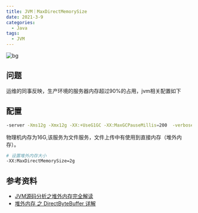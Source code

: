 ```yaml
---
title: JVM｜MaxDirectMemorySize
date: 2021-3-9
categories:
  - Java
tags:
  - JVM
---
```


![bg](https://gitee.com/snowyan/image/raw/master/2021/202110131102827.png)

<!-- more -->

## 问题

运维的同事反映，生产环境的服务器内存超过90%的占用，jvm相关配置如下

## 配置

```bash
-server -Xms12g -Xmx12g -XX:+UseG1GC -XX:MaxGCPauseMillis=200  -verbose:gc -XX:+PrintGCDetails -XX:+PrintGCTimeStamps -Dspring.profiles.active=PROD -XX:CompressedClassSpaceSize=1g 
```

物理机内存为16G,该服务为文件服务，文件上传中有使用到直接内存（堆外内存）。

```bash
# 设置堆外内存大小
-XX:MaxDirectMemorySize=2g
```

## 参考资料

- [JVM源码分析之堆外内存完全解读](http://lovestblog.cn/blog/2015/05/12/direct-buffer/)
- [堆外内存 之 DirectByteBuffer 详解](https://www.jianshu.com/p/007052ee3773)

